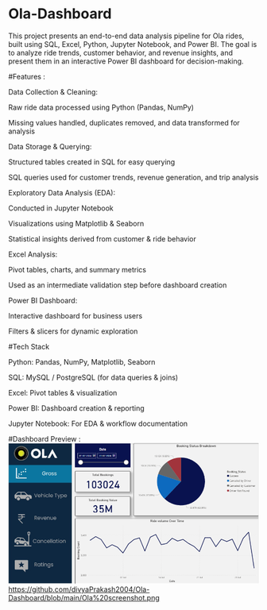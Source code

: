 # Ola-Dashboard
This project presents an end-to-end data analysis pipeline for Ola rides, built using SQL, Excel, Python, Jupyter Notebook, and Power BI.
The goal is to analyze ride trends, customer behavior, and revenue insights, and present them in an interactive Power BI dashboard for decision-making.

#Features :  

Data Collection & Cleaning:

Raw ride data processed using Python (Pandas, NumPy)

Missing values handled, duplicates removed, and data transformed for analysis

Data Storage & Querying:

Structured tables created in SQL for easy querying

SQL queries used for customer trends, revenue generation, and trip analysis

Exploratory Data Analysis (EDA):

Conducted in Jupyter Notebook

Visualizations using Matplotlib & Seaborn

Statistical insights derived from customer & ride behavior

Excel Analysis:

Pivot tables, charts, and summary metrics

Used as an intermediate validation step before dashboard creation

Power BI Dashboard:

Interactive dashboard for business users

Filters & slicers for dynamic exploration

#Tech Stack

Python: Pandas, NumPy, Matplotlib, Seaborn

SQL: MySQL / PostgreSQL (for data queries & joins)

Excel: Pivot tables & visualization

Power BI: Dashboard creation & reporting

Jupyter Notebook: For EDA & workflow documentation

#Dashboard Preview :  
![alt](https://github.com/divyaPrakash2004/Ola-Dashboard/blob/main/Ola%20screenshot.png)
https://github.com/divyaPrakash2004/Ola-Dashboard/blob/main/Ola%20screenshot.png

